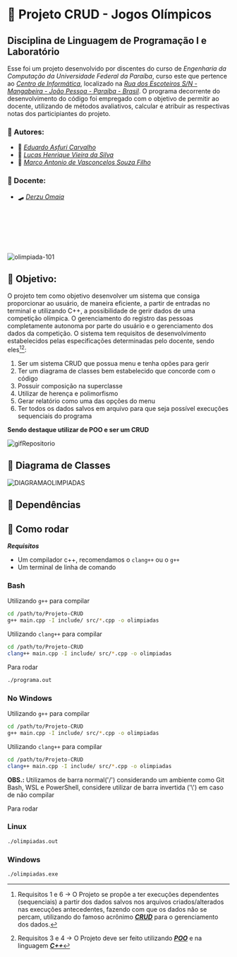 # :medal_sports: Projeto CRUD - Jogos Olímpicos
## Disciplina de Linguagem de Programação I e Laboratório

Esse foi um projeto desenvolvido por discentes do curso de *Engenharia da Computação da Universidade Federal da Paraíba*, curso este que pertence ao *[Centro de Informática](http://ci.ufpb.br/)*, localizado na *[Rua dos Escoteiros S/N - Mangabeira - João Pessoa - Paraíba - Brasil](https://g.co/kgs/xobLzCE)*. O programa decorrente do desenvolvimento do código foi empregado com o objetivo de permitir ao docente, utilizando de métodos avaliativos, calcular e atribuir as respectivas notas dos participiantes do projeto. 

### :softball: Autores:

-  :martial_arts_uniform:  *[Eduardo Asfuri Carvalho](https://github.com/Asfuri)*
-  :ping_pong:  *[Lucas Henrique Vieira da Silva](https://github.com/hvslucas)*
-  :boxing_glove:  *[Marco Antonio de Vasconcelos Souza Filho](https://github.com/MarcoFilho1)*

###  :volleyball: Docente:

-  	:skateboard: *[Derzu Omaia](https://github.com/derzu)*
<br>
<br>
<br>
<br>
<br>

![olimpiada-101](https://github.com/user-attachments/assets/c4a37856-d934-4f63-867c-e3f9f500bf49)

## :dart: Objetivo:

O projeto tem como objetivo desenvolver um sistema que consiga proporcionar ao usuário, de maneira eficiente, a partir de entradas no terminal e utilizando C++, a possibilidade de gerir dados de uma competição olímpica. O gerenciamento do registro das pessoas completamente autonoma por parte do usuário e o gerenciamento dos dados da competição. O sistema tem requisitos de desenvolvimento estabelecidos pelas especificações determinadas pelo docente, sendo eles[^1][^2]:

1. Ser um sistema CRUD que possua menu e tenha opões para gerir
2. Ter um diagrama de classes bem estabelecido que concorde com o código
3. Possuir composição na superclasse
4. Utilizar de herença e polimorfismo
5. Gerar relatório como uma das opções do menu
6. Ter todos os dados salvos em arquivo para que seja possível execuções sequenciais do programa

**Sendo destaque utilizar de POO e ser um CRUD**

[^1]: Requisitos 1 e 6 -> O Projeto se propõe a ter execuções dependentes (sequenciais) a partir dos dados salvos nos arquivos criados/alterados nas execuções antecedentes, fazendo com que os dados não se percam, utilizando do famoso acrônimo ***[CRUD](https://developer.mozilla.org/pt-BR/docs/Glossary/CRUD)*** para o gerenciamento dos dados.

[^2]: Requisitos 3 e 4 -> O Projeto deve ser feito utilizando ***[POO](https://www.techtarget.com/searchapparchitecture/definition/object-oriented-programming-OOP)*** e na linguagem ***[C++](https://www.w3schools.com/cpp/cpp_intro.asp)***

![gifRepositorio](https://github.com/user-attachments/assets/18712b30-aedb-4b4c-85d7-bcd5c2435313)

## :handball_person: Diagrama de Classes

![DIAGRAMAOLIMPIADAS](https://github.com/user-attachments/assets/97a85095-5bbf-4587-9232-73ead8a1ebb5)

## :person_fencing: Dependências

## :bicyclist: Como rodar

***Requisitos***
- Um compilador c++, recomendamos o `clang++` ou o `g++`
- Um terminal de linha de comando

### Bash

Utilizando `g++` para compilar

```sh
cd /path/to/Projeto-CRUD
g++ main.cpp -I include/ src/*.cpp -o olimpiadas
```

Utilizando `clang++` para compilar

```sh
cd /path/to/Projeto-CRUD
clang++ main.cpp -I include/ src/*.cpp -o olimpiadas
```

Para rodar

```sh
./programa.out
```

### No Windows

Utilizando `g++` para compilar

```sh
cd /path/to/Projeto-CRUD
g++ main.cpp -I include/ src/*.cpp -o olimpiadas
```

Utilizando `clang++` para compilar

```sh
cd /path/to/Projeto-CRUD
clang++ main.cpp -I include/ src/*.cpp -o olimpiadas
```

**OBS.:** Utilizamos de barra normal('/') considerando um ambiente como Git Bash, WSL e PowerShell, considere utilizar de barra invertida ('\\') em caso de não compilar

Para rodar

### Linux

```sh
./olimpiadas.out
```

### Windows

```sh
./olimpiadas.exe
```
